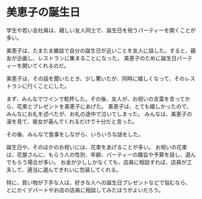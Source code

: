 # 美恵子の誕生日

学生や若い会社員は、親しい友人同士で、誕生日を祝うパーティーを開くことが多い。

美恵子は、たまたま雑談で自分の誕生日が近いことを友人に話した。すると、親友が企画し、レストランに集まることになった。
美恵子のために誕生日パーティーを開いてくれるのだ。

美恵子は、その話を聞いたとき、少し驚いたが、同時に嬉しくなって、そのレストランに行くことにした。

まず、みんなでワインで乾杯した。その後、友人が、お祝いの言葉を言ってから、花束とプレゼントを美恵子にあげた。
美恵子は、とても嬉しかったので、みんなにお礼を述べたが、お礼の途中で泣いてしまった。
みんなは、美恵子の涙を見て、彼女が喜んでくれるだけで十分だと言った。

その後、みんなで食事をしながら、いろいろな話をした。

誕生日や、そのほかのお祝いには、花束をあげることが多い。
お祝いの花束は、花屋さんに、もらう人の性別、年齢、パーティーの趣旨や予算を話し、選んでもらう場合が多い。
お金が少ししかなくても、店員に相談すれば、店員が工夫して、適当に選んできれいに包装してくれる。

特に、買い物が下手な人は、好きな人への誕生日プレゼントなどで悩むなら、
とにかくデパートやお店の店員に相談してみたほうがよいだろう。